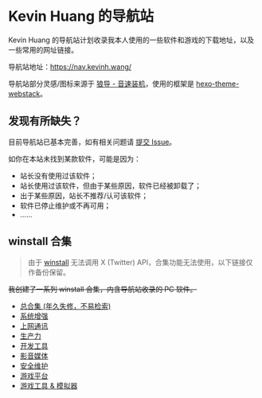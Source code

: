 # Kevin Huang 的导航站

Kevin Huang 的导航站计划收录我本人使用的一些软件和游戏的下载地址，以及一些常用的网址链接。

导航站地址：https://nav.kevinh.wang/

导航站部分灵感/图标来源于 [狼导 - 音速装机](https://sonic.volf.club/)，使用的框架是 [hexo-theme-webstack](https://github.com/HCLonely/hexo-theme-webstack/)。

## 发现有所缺失？

目前导航站已基本完善，如有相关问题请 [提交 Issue](https://github.com/KHwang9883/nav.kevinh.wang/issues)。

如你在本站未找到某款软件，可能是因为：

- 站长没有使用过该软件；
- 站长使用过该软件，但由于某些原因，软件已经被卸载了；
- 出于某些原因，站长不推荐/认可该软件；
- 软件已停止维护或不再可用；
- ……

## winstall 合集

> 由于 [winstall](https://winstall.app/) 无法调用 X (Twitter) API，合集功能无法使用，以下链接仅作备份保留。

~~我创建了一系列 winstall 合集，内含导航站收录的 PC 软件。~~

- [总合集 (年久失修，不易检索)](https://winstall.app/packs/eOfCPORvO)
- [系统增强](https://winstall.app/packs/soUQbpd6d)
- [上网通讯](https://winstall.app/packs/19hqjKSIn)
- [生产力](https://winstall.app/packs/qKsYOdqYA)
- [开发工具](https://winstall.app/packs/Aqj4BLdxV)
- [影音媒体](https://winstall.app/packs/fgCdzr7ll)
- [安全维护](https://winstall.app/packs/1a95OlSuO)
- [游戏平台](https://winstall.app/packs/CGkDZrJ8Y)
- [游戏工具 & 模拟器](https://winstall.app/packs/nSQIWuPoW)
